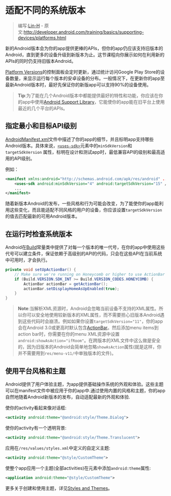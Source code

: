 # 适配不同的系统版本

> 编写:[Lin-H](http://github.com/Lin-H) - 原文:<http://developer.android.com/training/basics/supporting-devices/platforms.html>

新的Android版本会为你的app提供更棒的APIs，但你的app仍应该支持旧版本的Android，直到更多的设备升级到新版本为止。这节课程向你展示如何在利用新的APIs的同时仍支持旧版本Android。

[Platform Versions](http://developer.android.com/about/dashboards/index.html)的控制面板会定时更新，通过统计访问Google Play Store的设备数量，来显示运行每个版本的安卓设备的分布。一般情况下，在更新你的app至最新Android版本时，最好先保证你的新版app可以支持90%的设备使用。

>**Tip**:为了能在几个Android版本中都能提供最好的特性和功能，你应该在你的app中使用[Android Support Library](https://developer.android.com/tools/support-library/index.html)，它能使你的app能在旧平台上使用最近的几个平台的APIs。

## 指定最小和目标API级别

[AndroidManifest.xml](https://developer.android.com/guide/topics/manifest/manifest-intro.html)文件中描述了你的app的细节，并且标明app支持哪些Android版本。具体来说，[`<uses-sdk>`](https://developer.android.com/guide/topics/manifest/uses-sdk-element.html)元素中的`minSdkVersion`和`targetSdkVersion` 属性，标明在设计和测试app时，最低兼容API的级别和最高适用的API级别。

例如：

```xml
<manifest xmlns:android="http://schemas.android.com/apk/res/android" ... >
    <uses-sdk android:minSdkVersion="4" android:targetSdkVersion="15" />
    ...
</manifest>
```

随着新版本Android的发布，一些风格和行为可能会改变，为了能使你的app能利用这些变化，而且能适配不同风格的用户的设备，你应该设置`targetSdkVersion`的值去匹配最新的可用Android版本。

## 在运行时检查系统版本

Android在[Build](https://developer.android.com/reference/android/os/Build.html)常量类中提供了对每一个版本的唯一代号，在你的app中使用这些代号可以建立条件，保证依赖于高级别的API的代码，只会在这些API在当前系统中可用时，才会执行。

```java
private void setUpActionBar() {
    // Make sure we're running on Honeycomb or higher to use ActionBar APIs
    if (Build.VERSION.SDK_INT >= Build.VERSION_CODES.HONEYCOMB) {
        ActionBar actionBar = getActionBar();
        actionBar.setDisplayHomeAsUpEnabled(true);
    }
}
```

> **Note**:当解析XML资源时，Android会忽略当前设备不支持的XML属性。所以你可以安全地使用较新版本的XML属性，而不需要担心旧版本Android遇到这些代码时会崩溃。例如如果你设置`targetSdkVersion="11"`，你的app会在Android 3.0或更高时默认包含[ActionBar](https://developer.android.com/reference/android/app/ActionBar.html)。然后添加menu items到action bar时，你需要在你的menu XML资源中设置`android:showAsAction="ifRoom"`。在跨版本的XML文件中这么做是安全的，因为旧版本的Android会简单地忽略`showAsAction`属性(就是这样，你并不需要用到`res/menu-v11/`中单独版本的文件)。

## 使用平台风格和主题

Android提供了用户体验主题，为app提供基础操作系统的外观和体验。这些主题可以在manifest文件中被应用于你的app中.通过使用内置的风格和主题，你的app自然地随着Android新版本的发布，自动适配最新的外观和体验.

使你的activity看起来像对话框:

```xml
<activity android:theme="@android:style/Theme.Dialog">
```

使你的activity有一个透明背景:

```xml
<activity android:theme="@android:style/Theme.Translucent">
```

应用在`/res/values/styles.xml`中定义的自定义主题:

```xml
<activity android:theme="@style/CustomTheme">
```

使整个app应用一个主题(全部activities)在[<application>](https://developer.android.com/guide/topics/manifest/application-element.html)元素中添加`android:theme`属性:

```xml
<application android:theme="@style/CustomTheme">
```

更多关于创建和使用主题，详见[Styles and Themes](https://developer.android.com/guide/topics/ui/themes.html)。
